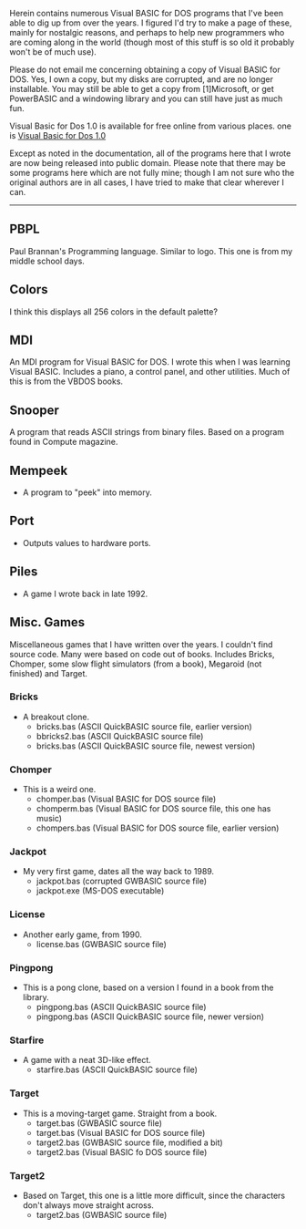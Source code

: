 Herein contains numerous Visual BASIC for DOS programs that I've been able to
dig up from over the years. I figured I'd try to make a page of these, mainly
for nostalgic reasons, and perhaps to help new programmers who are coming along
in the world (though most of this stuff is so old it probably won't be of much
use).

Please do not email me concerning obtaining a copy of Visual BASIC for DOS.
Yes, I own a copy, but my disks are corrupted, and are no longer installable.
You may still be able to get a copy from [1]Microsoft, or get PowerBASIC and a
windowing library and you can still have just as much fun.

Visual Basic for Dos 1.0 is available for free online from various places. one is [Visual Basic for Dos 1.0](https://vetusware.com/download/Visual%20Basic%20for%20MS-DOS%201.0/?id=151)

Except as noted in the documentation, all of the programs here that I wrote are
now being released into public domain.  Please note that there may be some
programs here which are not fully mine; though I am not sure who the original
authors are in all cases, I have tried to make that clear wherever I can.

-----

## PBPL

Paul Brannan's Programming language.  Similar to logo.  This one is from my
middle school days.

## Colors

I think this displays all 256 colors in the default palette?

## MDI

An MDI program for Visual BASIC for DOS.  I wrote this when I was learning
Visual BASIC.  Includes a piano, a control panel, and other utilities.  Much of
this is from the VBDOS books.

## Snooper

A program that reads ASCII strings from binary files.  Based on a program found
in Compute magazine.

## Mempeek
  - A program to "peek" into memory.

## Port
  - Outputs values to hardware ports.

## Piles
  - A game I wrote back in late 1992.

## Misc. Games

Miscellaneous games that I have written over the years.  I
couldn't find source code.  Many were based on code out of books.
Includes Bricks, Chomper, some slow flight simulators (from a book),
Megaroid (not finished) and Target.

### Bricks 
  - A breakout clone.
    - bricks.bas (ASCII QuickBASIC source file, earlier version)
    - bbricks2.bas (ASCII QuickBASIC source file)
    - bricks.bas (ASCII QuickBASIC source file, newest version)
### Chomper 
  - This is a weird one.
    - chomper.bas (Visual BASIC for DOS source file)
    - chomperm.bas (Visual BASIC for DOS source file, this one has music)
    - chompers.bas (Visual BASIC for DOS source file, earlier version)
### Jackpot 
  - My very first game, dates all the way back to 1989.
    - jackpot.bas (corrupted GWBASIC source file)
    - jackpot.exe (MS-DOS executable)
### License 
  - Another early game, from 1990.
    - license.bas (GWBASIC source file)
### Pingpong 
  - This is a pong clone, based on a version I found in a book from the
library.
      * pingpong.bas (ASCII QuickBASIC source file)
      * pingpong.bas (ASCII QuickBASIC source file, newer version)
### Starfire 
  - A game with a neat 3D-like effect.
    - starfire.bas (ASCII QuickBASIC source file)
### Target 
  - This is a moving-target game.  Straight from a book.
    - target.bas (GWBASIC source file)
    - target.bas (Visual BASIC for DOS source file)
    - target2.bas (GWBASIC source file, modified a bit)
    - target2.bas (Visual BASIC fo DOS source file)
### Target2 
  - Based on Target, this one is a little more difficult, since the
characters don't always move straight across.
    - target2.bas (GWBASIC source file)


